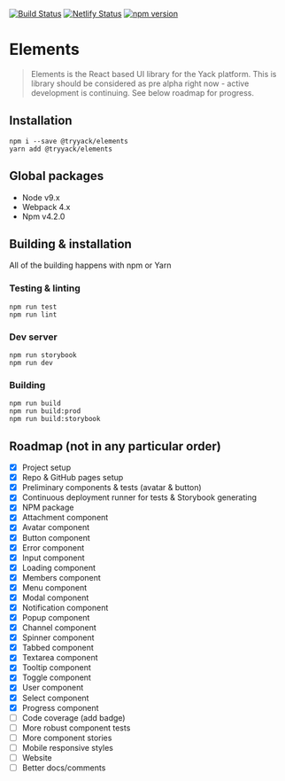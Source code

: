 [![Build Status](https://travis-ci.org/yack/elements.svg?branch=master)](https://travis-ci.org/yacklabs/elements)
[![Netlify Status](https://api.netlify.com/api/v1/badges/80d2fa2c-9ecf-44a8-9856-356975515b11/deploy-status)](https://app.netlify.com/sites/wizardly-jones-2c1356/deploys)
[![npm version](https://badge.fury.io/js/%40yack%2Felements.svg)](https://badge.fury.io/js/%40yacklabs%2Felements)

# Elements
> Elements is the React based UI library for the Yack platform. This is library should be considered as pre alpha right now - active development is continuing. See below roadmap for progress.

## Installation
```
npm i --save @tryyack/elements
yarn add @tryyack/elements
```

## Global packages
- Node v9.x
- Webpack 4.x
- Npm v4.2.0

## Building & installation
All of the building happens with npm or Yarn

### Testing & linting
```
npm run test
npm run lint
```
### Dev server
```
npm run storybook
npm run dev
```

### Building
```
npm run build
npm run build:prod
npm run build:storybook
```

## Roadmap (not in any particular order)
- [x] Project setup
- [x] Repo & GitHub pages setup
- [x] Preliminary components & tests (avatar & button)
- [x] Continuous deployment runner for tests & Storybook generating
- [x] NPM package
- [x] Attachment component
- [x] Avatar component
- [x] Button component
- [x] Error component
- [x] Input component
- [x] Loading component
- [x] Members component
- [x] Menu component
- [x] Modal component
- [x] Notification component
- [x] Popup component
- [x] Channel component
- [x] Spinner component
- [x] Tabbed component
- [x] Textarea component
- [x] Tooltip component
- [x] Toggle component
- [x] User component
- [x] Select component
- [x] Progress component
- [ ] Code coverage (add badge)
- [ ] More robust component tests
- [ ] More component stories
- [ ] Mobile responsive styles
- [ ] Website
- [ ] Better docs/comments
